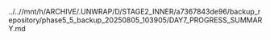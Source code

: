 ../..//mnt/h/ARCHIVE/.UNWRAP/D/STAGE2_INNER/a7367843de96/backup_repository/phase5_5_backup_20250805_103905/DAY7_PROGRESS_SUMMARY.md